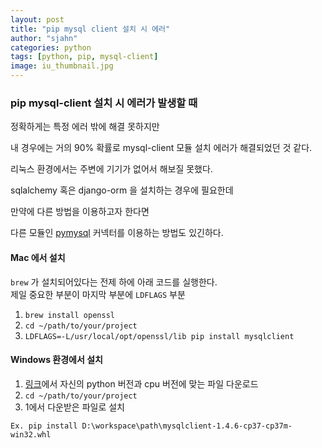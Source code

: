 ```yaml
---
layout: post
title: "pip mysql client 설치 시 에러"
author: "sjahn"
categories: python
tags: [python, pip, mysql-client]
image: iu_thumbnail.jpg
---
```


### pip mysql-client 설치 시 에러가 발생할 때

정확하게는 특정 에러 밖에 해결 못하지만  

내 경우에는 거의 90% 확률로 mysql-client 모듈 설치 에러가 해결되었던 것 같다.  

리눅스 환경에서는 주변에 기기가 없어서 해보질 못했다.  

sqlalchemy 혹은 django-orm 을 설치하는 경우에 필요한데  

만약에 다른 방법을 이용하고자 한다면   

다른 모듈인 [pymysql](https://pypi.org/project/PyMySQL/) 커넥터를 이용하는 방법도 있긴하다.



#### Mac 에서 설치

`brew` 가 설치되어있다는 전제 하에 아래 코드를 실행한다.  
제일 중요한 부분이 마지막 부분에 `LDFLAGS` 부분

1. `brew install openssl`
2. `cd ~/path/to/your/project`
3. `LDFLAGS=-L/usr/local/opt/openssl/lib pip install mysqlclient`


#### Windows 환경에서 설치

1. [링크](https://www.lfd.uci.edu/~gohlke/pythonlibs/#mysqlclient)에서 자신의 python 버전과 cpu 버전에 맞는 파일 다운로드
2. `cd ~/path/to/your/project`
3. 1에서 다운받은 파일로 설치

  `Ex. pip install D:\workspace\path\mysqlclient-1.4.6-cp37-cp37m-win32.whl`

